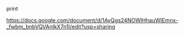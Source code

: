 print

https://docs.google.com/document/d/1AyQgs24NOWlHhauWIEmnx-_fwbm_bnbVQVAnIkX7n1I/edit?usp=sharing
